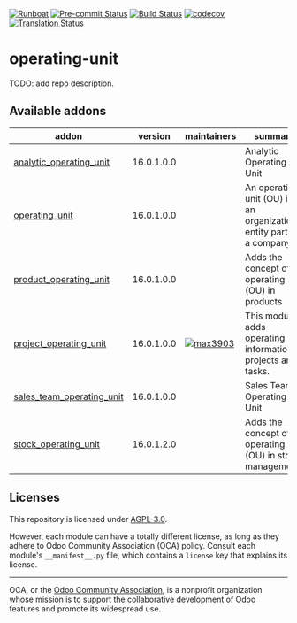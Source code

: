 
[![Runboat](https://img.shields.io/badge/runboat-Try%20me-875A7B.png)](https://runboat.odoo-community.org/builds?repo=OCA/operating-unit&target_branch=16.0)
[![Pre-commit Status](https://github.com/OCA/operating-unit/actions/workflows/pre-commit.yml/badge.svg?branch=16.0)](https://github.com/OCA/operating-unit/actions/workflows/pre-commit.yml?query=branch%3A16.0)
[![Build Status](https://github.com/OCA/operating-unit/actions/workflows/test.yml/badge.svg?branch=16.0)](https://github.com/OCA/operating-unit/actions/workflows/test.yml?query=branch%3A16.0)
[![codecov](https://codecov.io/gh/OCA/operating-unit/branch/16.0/graph/badge.svg)](https://codecov.io/gh/OCA/operating-unit)
[![Translation Status](https://translation.odoo-community.org/widgets/operating-unit-16-0/-/svg-badge.svg)](https://translation.odoo-community.org/engage/operating-unit-16-0/?utm_source=widget)

<!-- /!\ do not modify above this line -->

# operating-unit

TODO: add repo description.

<!-- /!\ do not modify below this line -->

<!-- prettier-ignore-start -->

[//]: # (addons)

Available addons
----------------
addon | version | maintainers | summary
--- | --- | --- | ---
[analytic_operating_unit](analytic_operating_unit/) | 16.0.1.0.0 |  | Analytic Operating Unit
[operating_unit](operating_unit/) | 16.0.1.0.0 |  | An operating unit (OU) is an organizational entity part of a company
[product_operating_unit](product_operating_unit/) | 16.0.1.0.0 |  | Adds the concept of operating unit (OU) in products
[project_operating_unit](project_operating_unit/) | 16.0.1.0.0 | [![max3903](https://github.com/max3903.png?size=30px)](https://github.com/max3903) | This module adds operating unit information to projects and tasks.
[sales_team_operating_unit](sales_team_operating_unit/) | 16.0.1.0.0 |  | Sales Team Operating Unit
[stock_operating_unit](stock_operating_unit/) | 16.0.1.2.0 |  | Adds the concept of operating unit (OU) in stock management

[//]: # (end addons)

<!-- prettier-ignore-end -->

## Licenses

This repository is licensed under [AGPL-3.0](LICENSE).

However, each module can have a totally different license, as long as they adhere to Odoo Community Association (OCA)
policy. Consult each module's `__manifest__.py` file, which contains a `license` key
that explains its license.

----
OCA, or the [Odoo Community Association](http://odoo-community.org/), is a nonprofit
organization whose mission is to support the collaborative development of Odoo features
and promote its widespread use.
